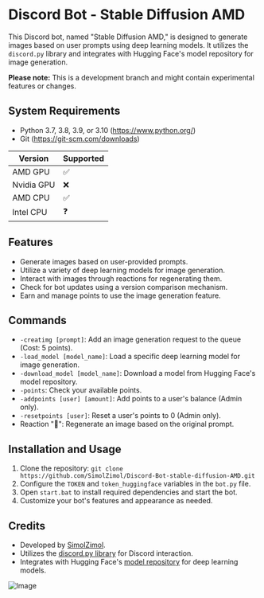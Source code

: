 # Discord Bot - Stable Diffusion AMD

This Discord bot, named "Stable Diffusion AMD," is designed to generate images based on user prompts using deep learning models. It utilizes the `discord.py` library and integrates with Hugging Face's model repository for image generation.

**Please note:** This is a development branch and might contain experimental features or changes.

## System Requirements
+ Python 3.7, 3.8, 3.9, or 3.10 (https://www.python.org/)
+ Git (https://git-scm.com/downloads)

| Version | Supported          |
| ------- | ------------------ |
| AMD GPU | :white_check_mark: |
| Nvidia GPU  | :x: |
| AMD CPU | :white_check_mark: |
| Intel CPU | ❓ |

## Features

- Generate images based on user-provided prompts.
- Utilize a variety of deep learning models for image generation.
- Interact with images through reactions for regenerating them.
- Check for bot updates using a version comparison mechanism.
- Earn and manage points to use the image generation feature.

## Commands

- `-creatimg [prompt]`: Add an image generation request to the queue (Cost: 5 points).
- `-load_model [model_name]`: Load a specific deep learning model for image generation.
- `-download_model [model_name]`: Download a model from Hugging Face's model repository.
- `-points`: Check your available points.
- `-addpoints [user] [amount]`: Add points to a user's balance (Admin only).
- `-resetpoints [user]`: Reset a user's points to 0 (Admin only).
- Reaction "🔄": Regenerate an image based on the original prompt.

## Installation and Usage

1. Clone the repository: `git clone https://github.com/SimolZimol/Discord-Bot-stable-diffusion-AMD.git`
2. Configure the `TOKEN` and `token_huggingface` variables in the `bot.py` file.
3. Open `start.bat` to install required dependencies and start the bot.
4. Customize your bot's features and appearance as needed.

## Credits

- Developed by [SimolZimol](https://github.com/SimolZimol).
- Utilizes the [discord.py library](https://github.com/Rapptz/discord.py) for Discord interaction.
- Integrates with Hugging Face's [model repository](https://huggingface.co/models) for deep learning models.

![Image](https://github.com/SimolZimol/Discord-Bot-stable-diffusion-AMD/blob/main/assets/70102430/069879ac-a172-4bb2-880a-ac0c2bc6b8cf.png)
